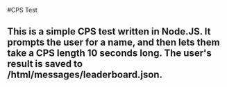 #CPS Test
## This is a simple CPS test written in Node.JS. It prompts the user for a name, and then lets them take a CPS length 10 seconds long. The user's result is saved to /html/messages/leaderboard.json.